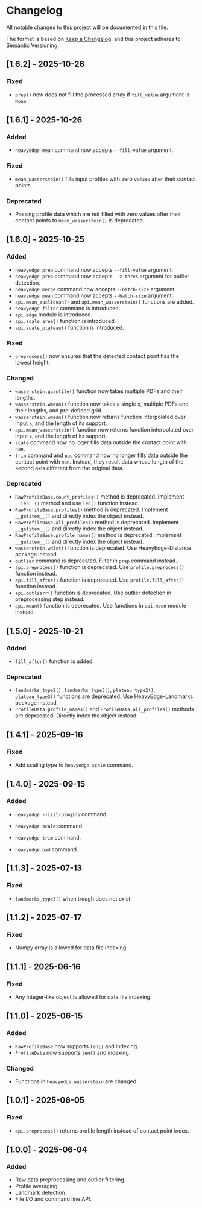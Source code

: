 # Changelog

All notable changes to this project will be documented in this file.

The format is based on [Keep a Changelog](https://keepachangelog.com/en/1.1.0/),
and this project adheres to [Semantic Versioning](https://semver.org/spec/v2.0.0.html).

## [1.6.2] - 2025-10-26

### Fixed

- `prep()` now does not fill the processed array if `fill_value` argument is `None`.

## [1.6.1] - 2025-10-26

### Added

- `heavyedge mean` command now accepts `--fill-value` argument.

### Fixed

- `mean_wasserstein()` fills input profiles with zero values after their contact points.

### Deprecated

- Passing profile data which are not filled with zero values after their contact points
to `mean_wasserstein()` is deprecated.

## [1.6.0] - 2025-10-25

### Added

- `heavyedge prep` command now accepts `--fill-value` argument.
- `heavyedge prep` command now accepts `--z-thres` argument for outlier detection.
- `heavyedge merge` command now accepts `--batch-size` argument.
- `heavyedge mean` command now accepts `--batch-size` argument.
- `api.mean_euclidean()` and `api.mean_wasserstein()` functions are added.
- `heavyedge filter` command is introduced.
- `api.edge` module is introduced.
- `api.scale_area()` function is introduced.
- `api.scale_plateau()` function is introduced.

### Fixed

- `preprocess()` now ensures that the detected contact point has the lowest height.

### Changed

- `wasserstein.quantile()` function now takes multiple PDFs and their lengths.
- `wasserstein.wmean()` function now takes a single x, multiple PDFs and their lengths, and pre-defined grid.
- `wasserstein.wmean()` function now returns function interpolated over input `x`, and the length of its support.
- `api.mean_wasserstein()` function now returns function interpolated over input `x`, and the length of its support.
- `scale` command now no loger fills data outside the contact point with `nan`.
- `trim` command and `pad` command now no longer fills data outside the contact point with `nan`.
Instead, they result data whose length of the second axis different from the original data. 

### Deprecated

- `RawProfileBase.count_profiles()` method is deprecated. Implement `__len__()` method and use `len()` function instead.
- `RawProfileBase.profiles()` method is deprecated. Implement `__getitem__()` and directly index the object instead.
- `RawProfileBase.all_profiles()` method is deprecated. Implement `__getitem__()` and directly index the object instead.
- `RawProfileBase.profile_names()` method is deprecated. Implement `__getitem__()` and directly index the object instead.
- `wasserstein.wdist()` function is deprecated. Use HeavyEdge-Distance package instead.
- `outlier` command is deprecated. Filter in `prep` command instead.
- `api.preprocess()` function is deprecated. Use `profile.preprocess()` function instead.
- `api.fill_after()` function is deprecated. Use `profile.fill_after()` function instead.
- `api.outlierr()` function is deprecated. Use outlier detection in preprocessing step instead.
- `api.mean()` function is deprecated. Use functions in `api.mean` module instead.

## [1.5.0] - 2025-10-21

### Added

- `fill_after()` function is added.

### Deprecated

- `landmarks_type2()`, `landmarks_type3()`, `plateau_type2()`, `plateau_type3()` functions are deprecated. Use HeavyEdge-Landmarks package instead.
- `ProfileData.profile_names()` and `ProfileData.all_profiles()` methods are deprecated. Directly index the object instead.

## [1.4.1] - 2025-09-16

### Fixed

- Add scaling type to `heavyedge scale` command.

## [1.4.0] - 2025-09-15

### Added

- `heavyedge --list-plugins` command.

- `heavyedge scale` command.
- `heavyedge trim` command.
- `heavyedge pad` command.

## [1.1.3] - 2025-07-13

### Fixed

- `landmarks_type3()` when trough does not exist.

## [1.1.2] - 2025-07-17

### Fixed

- Numpy array is allowed for data file indexing.

## [1.1.1] - 2025-06-16

### Fixed

- Any integer-like object is allowed for data file indexing.

## [1.1.0] - 2025-06-15

### Added

- `RawProfileBase` now supports `len()` and indexing.
- `ProfileData` now supports `len()` and indexing.

### Changed

- Functions in `heavyedge.wasserstein` are changed.

## [1.0.1] - 2025-06-05

### Fixed

- `api.preprocess()` returns profile length instead of contact point index.

## [1.0.0] - 2025-06-04

### Added

- Raw data preprocessing and outlier filtering.
- Profile averaging.
- Landmark detection.
- File I/O and command line API.
